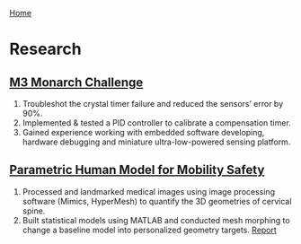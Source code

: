 [Home](index.md)
# Research
## [M3 Monarch Challenge](https://monarch.engin.umich.edu/)
1. Troubleshot the crystal timer failure and reduced the sensors’ error by 90%.
2. Implemented & tested a PID controller to calibrate a compensation timer.
3. Gained experience working with embedded software developing, hardware debugging and miniature ultra-low-powered sensing platform. 

## [Parametric Human Model for Mobility Safety](https://mdp.engin.umich.edu/research_teams/adaptive-design-23/)
1. Processed and landmarked medical images using image processing software (Mimics, HyperMesh) to quantify the 3D geometries of cervical spine. 
2. Built statistical models using MATLAB and conducted mesh morphing to change a baseline model into personalized geometry targets.
[Report](W22_C-Spine_Subteam_Final_Report.pdf)
